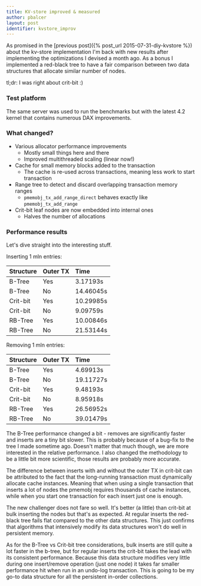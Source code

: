 ```yaml
---
title: KV-store improved & measured
author: pbalcer
layout: post
identifier: kvstore_improv
---
```


As promised in the
[previous post]({% post_url 2015-07-31-diy-kvstore %})
about the kv-store implementation I'm back with new results after implementing
the optimizations I devised a month ago. As a bonus I implemented a red-black
tree to have a fair comparison between two data structures that allocate similar
number of nodes.

tl;dr: I was right about crit-bit :)

### Test platform

The same server was used to run the benchmarks but with the latest 4.2 kernel
that contains numerous DAX improvements.

### What changed?

* Various allocator performance improvements
	* Mostly small things here and there
	* Improved multithreaded scaling (linear now!)
* Cache for small memory blocks added to the transaction
	* The cache is re-used across transactions, meaning less work to start
	transaction
* Range tree to detect and discard overlapping transaction memory ranges
	* `pmemobj_tx_add_range_direct` behaves exactly like `pmemobj_tx_add_range`
* Crit-bit leaf nodes are now embedded into internal ones
	* Halves the number of allocations

### Performance results

Let's dive straight into the interesting stuff.

Inserting 1 mln entries:

| Structure | Outer TX | Time |
| :-------  | :---- | :------ |
| B-Tree    | Yes   | 3.17193s |
| B-Tree    | No    | 14.46045s |
| Crit-bit  | Yes   | 10.29985s |
| Crit-bit  | No    | 9.09759s |
| RB-Tree   | Yes   | 10.00846s |
| RB-Tree   | No    | 21.53144s |

Removing 1 mln entries:

| Structure | Outer TX | Time |
| :-------  | :---- | :------ |
| B-Tree    | Yes   | 4.69913s |
| B-Tree    | No    | 19.11727s |
| Crit-bit  | Yes   | 9.48193s |
| Crit-bit  | No    | 8.95918s |
| RB-Tree   | Yes   | 26.56952s |
| RB-Tree   | No    | 39.01479s |

The B-Tree performance changed a bit - removes are significantly faster and
inserts are a tiny bit slower. This is probably because of a bug-fix to the tree
I made sometime ago. Doesn't matter that much though, we are more interested in
the relative performance. I also changed the methodology to be a little bit more
scientific, those results are probably more accurate.

The difference between inserts with and without the outer TX in
crit-bit can be attributed to the fact that the long-running transaction must
dynamically allocate cache instances. Meaning that when using a single
transaction that inserts a lot of nodes the pmemobj requires thousands of cache
instances, while when you start one transaction for each insert just one
is enough.

The new challenger does not fare so well. It's better (a little) than crit-bit
at bulk inserting the nodes but that's as expected. At regular inserts the
red-black tree fails flat compared to the other data structures. This just
confirms that algorithms that intensively modify its data structures won't do
well in persistent memory.

As for the B-Tree vs Crit-bit tree considerations, bulk inserts are still quite
a lot faster in the b-tree, but for regular inserts the crit-bit takes
the lead with its consistent performance. Because this data structure modifies
very little during one insert/remove operation (just one node) it takes
far smaller performance hit when run in an undo-log transaction. This is going to
be my go-to data structure for all the persistent in-order collections.
